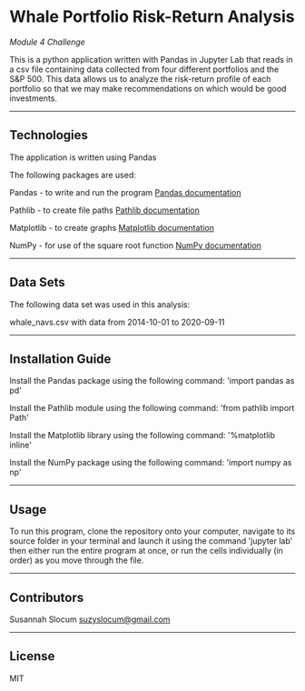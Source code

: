 # Whale Portfolio Risk-Return Analysis

*Module 4 Challenge*

This is a python application written with Pandas in Jupyter Lab that reads in a csv file containing data collected from four different portfolios and the S&P 500. This data allows us to analyze the risk-return profile of each portfolio so that we may make recommendations on which would be good investments.

---

## Technologies

The application is written using Pandas

The following packages are used: 

Pandas - to write and run the program [Pandas documentation](https://pandas.pydata.org/docs/)

Pathlib - to create file paths [Pathlib documentation](https://docs.python.org/3/library/pathlib.html)

Matplotlib - to create graphs [Matplotlib documentation](https://matplotlib.org/3.3.3/contents.html)

NumPy - for use of the square root function [NumPy documentation](https://numpy.org/doc/)

---

## Data Sets

The following data set was used in this analysis:

whale_navs.csv with data from 2014-10-01 to 2020-09-11

---

## Installation Guide

Install the Pandas package using the following command: 'import pandas as pd'

Install the Pathlib module using the following command: 'from pathlib import Path'

Install the Matplotlib library using the following command: '%matplotlib inline'

Install the NumPy package using the following command: 'import numpy as np'


---

## Usage

To run this program, clone the repository onto your computer, navigate to its source folder in your terminal and launch it using the command 'jupyter lab' then either run the entire program at once, or run the cells individually (in order) as you move through the file.

---

## Contributors

Susannah Slocum
suzyslocum@gmail.com

---

## License

MIT
